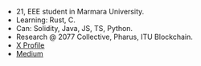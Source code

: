 - 21, EEE student in Marmara University.
- Learning: Rust, C.
- Can: Solidity, Java, JS, TS, Python.
- Research @ 2077 Collective, Pharus, ITU Blockchain.
- [X Profile](https://x.com/yigityektin)
- [Medium](https://medium.com/@yigit.yektin)
